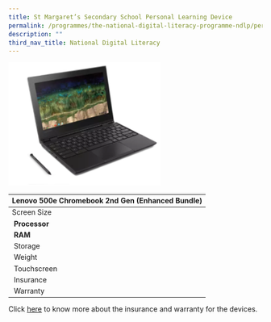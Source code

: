 ```yaml
---
title: St Margaret’s Secondary School Personal Learning Device
permalink: /programmes/the-national-digital-literacy-programme-ndlp/personal-learning-device/
description: ""
third_nav_title: National Digital Literacy
---
```

<img src="/images/Lenova%20500e.png" style="width:60%"/>

| Lenovo 500e Chromebook 2nd Gen (Enhanced Bundle) |
| --- |
| Screen Size | 11.6" |
|  **Processor** | **Intel N4120**  |
|  **RAM** | **8 GB**  |
|  Storage | 64 GB  |
|  Weight | 1.31 kg  |
|  Touchscreen | Yes  |
|  Insurance | 3 years  |
|  Warranty | 3 years  |

  
Click [here](/files/Device%20Insurance%20Warranty%20and%20Support%20Information%20cao%2029062022.pdf) to know more about the insurance and warranty for the devices.